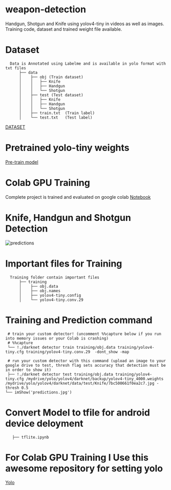# weapon-detection
Handgun, Shotgun and Knife using yolov4-tiny in videos as well as images. Training code, dataset and trained weight file available.

# Dataset
```
  Data is Annotated using Labelme and is available in yolo format with txt files
      ├── data
      │    ├── obj (Train dataset)
      │    │   ├── Knife
      │    │   ├── Handgun
      │    │   └── Shotgun
      │    ├── test (Test dataset)
      │    │   ├── Knife
      │    │   ├── Handgun
      │    │   └── Shotgun
      │    ├── train.txt  (Train label)
      │    └── test.txt   (Test label)
```
[DATASET](https://drive.google.com/drive/folders/1RjYdm1RRnu7htO8jXonHobFUCninJ_TC?usp=sharing)


# Pretrained yolo-tiny weights
[Pre-train model](https://drive.google.com/file/d/1_BBqQ_ZbZkP-AbLjtqsXHPD2i2s_LLdh/view?usp=sharing)


# Colab GPU Training
Complete project is trained and evaluated on google colab
[Notebook](blob/main/Train_yolo_tiny.ipynb)


# Knife, Handgun and Shotgun Detection
![predictions](https://user-images.githubusercontent.com/58046531/96093247-8d8e1580-0ee9-11eb-8816-37f060223ae6.jpg "Prediction")

# Important files for Training
```
  Training folder contain important files
      ├── training
      │    ├── obj.data
      │    ├── obj.names
      │    ├── yolov4-tiny.config
      │    └── yolov4-tiny.conv.29  
```

# Training and Prediction command
```
 # train your custom detector! (uncomment %%capture below if you run into memory issues or your Colab is crashing)
 # %%capture
 └── !./darknet detector train training/obj.data training/yolov4-tiny.cfg training/yolov4-tiny.conv.29  -dont_show -map
 
 # run your custom detector with this command (upload an image to your google drive to test, thresh flag sets accuracy that detection must be in order to show it)
 ├── !./darknet detector test training/obj.data training/yolov4-tiny.cfg /mydrive/yolo/yolov4/darknet/backup/yolov4-tiny_4000.weights          /mydrive/yolo/yolov4/darknet/data/test/Knife/7bc500661f0ea2c7.jpg -thresh 0.5
└── imShow('predictions.jpg')
```

# Convert Model to tfile for android device deloyment
```All instruction and codes available in Given Notebook 
   ├── tflite.ipynb
```

# For Colab GPU Training I Use this awesome repository for setting yolo
[Yolo](https://github.com/AlexeyAB/darknet)
